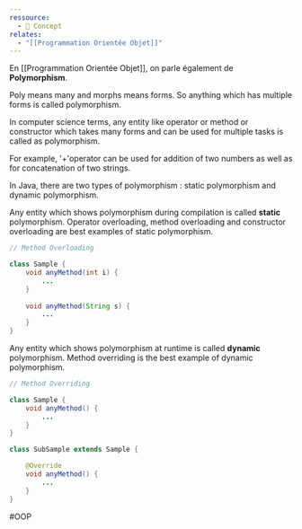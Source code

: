 ```yaml
---
ressource:
  - 🧠 Concept
relates:
  - "[[Programmation Orientée Objet]]"
---
```


En [[Programmation Orientée Objet]], on parle également de **Polymorphism**.

Poly means many  and morphs means forms. So anything which has multiple forms is called polymorphism.

In computer science terms, any entity like operator or method or constructor which takes many forms and can be used for multiple tasks is called as polymorphism.

For example, '+'operator can be used for addition of two numbers as well as for concatenation of two strings.

In Java, there are two types of polymorphism : static polymorphism and dynamic polymorphism.

Any entity which shows polymorphism during compilation is called **static** polymorphism.
Operator overloading, method overloading and constructor overloading are best examples of static polymorphism.

```java
// Method Overloading

class Sample {
	void anyMethod(int i) {
		...
	}
	
	void anyMethod(String s) {
		...
	}
}
```

Any entity which shows polymorphism at runtime is called **dynamic** polymorphism.
Method overriding is the best example of dynamic polymorphism.

```java
// Method Overriding

class Sample {
	void anyMethod() {
		...
	}
}

class SubSample extends Sample {

	@Override
	void anyMethod() {
		...
	}
}
```
#OOP 